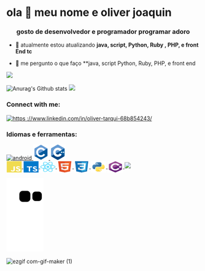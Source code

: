 <h1 aligncenter="">ola 🌱 meu nome e oliver joaquin</h1>
<h3 align="center">gosto de desenvolvedor e programador 
programar adoro </h3>

- 🌱 atualmente estou atualizando **java, script, Python, Ruby , PHP, e front End tc**

- 💬 me pergunto o que faço **java, script Python, Ruby, PHP, e front end  

![](https://komarev.com/ghpvc/?username=joaquin-tarqui-github-joaquintarqui&color=red)

![Anurag's Github stats](https://github-readme-stats.vercel.app/api?username=joaquin-tarqui&show_icons=true&theme=cobalt)
<img height="180em" src="https://github-readme-stats.vercel.app/api/top-langs/?username=rafaballerini&layout=compact&lags_count=8&theme=cobalt"/>


<h3 align="left">Connect with me:</h3>
<p align="left">
<a href="https://linkedin.com/in/https://www.linkedin.com/in/oliver-tarqui-68b854243/" target="blank"><img align="center" src="https://raw.githubusercontent.com/rahuldkjain/github-profile-readme-generator/master/src/images/icons/Social/linked-in-alt.svg" alt="https ://www.linkedin.com/in/oliver-tarqui-68b854243/" height="30" width="40" /></a>

<h3 align="left">Idiomas e ferramentas:</h3>
<p align="left"> <a href="https://developer.android.com" target="_blank" rel="noreferrer"> <img src="https://raw.githubusercontent.com/devicons /devicon/master/icons/android/android-original-wordmark.svg" alt="android" width="40" height="40"/> </a> <a href="https://www.cprogramming .com/" target="_blank" rel="noreferrer"> <img src="https://raw.githubusercontent.com/devicons/devicon/master/icons/c/c-original.svg" alt="c " width="40" height="40"/> </a> <a href="https://www.w3schools.com/cpp/" target="_blank" rel="noreferrer"> <img src="https://raw.githubusercontent.com/devicons/devicon/master/icons/cplusplus/cplusplus-original.svg" alt="cplusplus" width="40

<div style="display: inline_block"><br>
  <img align="center" alt="oliver-Js" height="30" width="40" src="https://raw.githubusercontent.com/devicons/devicon/master/icons/javascript/javascript-plain.svg">
  <img align="center" alt="oliver-Ts" height="30" width="40" src="https://raw.githubusercontent.com/devicons/devicon/master/icons/typescript/typescript-plain.svg">
  <img align="center" alt="oliver-React" height="30" width="40" src="https://raw.githubusercontent.com/devicons/devicon/master/icons/react/react-original.svg">
  <img align="center" alt="oliver-HTML" height="30" width="40" src="https://raw.githubusercontent.com/devicons/devicon/master/icons/html5/html5-original.svg">
  <img align="center" alt="oliver-CSS" height="30" width="40" src="https://raw.githubusercontent.com/devicons/devicon/master/icons/css3/css3-original.svg">
  <img align="center" alt="oliver-Python" height="30" width="40" src="https://raw.githubusercontent.com/devicons/devicon/master/icons/python/python-original.svg">
  <img align="center" alt="oliver-Csharp" height="30" width="40" src="https://raw.githubusercontent.com/devicons/devicon/master/icons/csharp/csharp-original.svg">
   <a href="(https://discord.com/channels/867837786883227668/867837786883227670" target="_blank"><img src="https://img.shields.io/badge/Discord-7289DA?style=for-the-badge&logo=discord&logoColor=target="_blank"></a> 
  
![Snake animation](https://github.com/rafaballerini/rafaballerini/blob/output/github-contribution-grid-snake.svg)
</div>

![ezgif com-gif-maker (1)](https://user-images.githubusercontent.com/108757044/182234601-0ae99996-c1aa-4dc6-b670-a1126b412483.gif)

